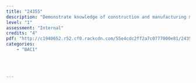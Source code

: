 ```yaml
---
title: "24355"
description: "Demonstrate knowledge of construction and manufacturing materials used in BCATS projects"
level: "1"
assessment: "Internal"
credits: "4"
pdf: "http://c1940652.r52.cf0.rackcdn.com/55e4cdc2ff2a7c0777000e81/24355.pdf"
categories:
    - "BAC1"
    
    
    
    
---
```

